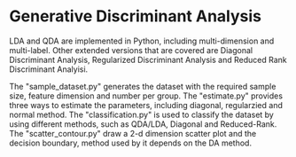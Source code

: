 # Generative Discriminant Analysis
LDA and QDA are implemented in Python, including multi-dimension and multi-label. Other extended versions that are covered are Diagonal Discriminant Analysis, Regularized Discriminant Analysis and Reduced Rank Discriminant Analyisi.

The "sample_dataset.py" generates the dataset with the required sample size, feature dimension and number per group.
The "estimate.py" provides three ways to estimate the parameters, including diagonal, regularzied and normal method.
The "classification.py" is used to classify the dataset by using different methods, such as QDA/LDA, Diagonal and Reduced-Rank.
The "scatter_contour.py" draw a 2-d dimension scatter plot and the decision boundary, method used by it depends on the DA method.
